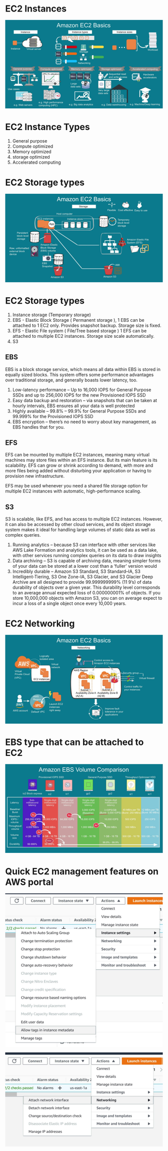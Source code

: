 # EC2 Instances

![ec2](images/ec2.JPG)

# EC2 Instance Types

1. General purpose
2. Compute optimized
3. Memory optimized
4. storage optimized
5. Accelerated computing

# EC2 Storage types

![ec2 Storage](images/ec2_storage.JPG)

# EC2 Storage types

1. Instance storage (Temporary storage)
2. EBS - Elastic Block Storage ( Permanent storage ), 1 EBS can be attached to 1 EC2 only. Provides snapshot backup. Storage size is fixed.
3. EFS - Elastic File system ( File/Tree based storage ) 1 EFS can be attached to multiple EC2 instances. Storage size scale automatically.
4. S3

## EBS
EBS is a block storage service, which means all data within EBS is stored in equally sized blocks. This system offers some performance advantages over traditional storage, and generally boasts lower latency, too.

1. Low-latency performance – Up to 16,000 IOPS for General Purpose SSDs and up to 256,000 IOPS for the new Provisioned IOPS SSD
2. Easy data backup and restoration – via snapshots that can be taken at hourly intervals, EBS ensures all your data is well protected
3. Highly available – 99.8% – 99.9% for General Purpose SSDs and 99.999% for the Provisioned IOPS SSD
4. EBS encryption – there’s no need to worry about key management, as EBS handles that for you.

## EFS

EFS can be mounted by multiple EC2 instances, meaning many virtual machines may store files within an EFS instance. 
But its main feature is its scalability. EFS can grow or shrink according to demand, with more and more files being added without disturbing your application or having to provision new infrastructure.

EFS may be used whenever you need a shared file storage option for multiple EC2 instances with automatic, high-performance scaling. 

## S3

S3 is scalable, like EFS, and has access to multiple EC2 instances. However, it can also be accessed by other cloud services, and its object storage system makes it ideal for handling large volumes of static data as well as complex queries.

1. Running analytics – because S3 can interface with other services like AWS Lake Formation and analytics tools, it can be used as a data lake, with other services running complex queries on its data to draw insights
2. Data archiving – S3 is capable of archiving data, meaning simpler forms of your data can be stored at a lower cost than a ‘fuller’ version would
3. Incredibly durable – Amazon S3 Standard, S3 Standard–IA, S3 Intelligent-Tiering, S3 One Zone-IA, S3 Glacier, and S3 Glacier Deep Archive are all designed to provide 99.999999999% (11 9’s) of data durability of objects over a given year. This durability level corresponds to an average annual expected loss of 0.000000001% of objects. If you store 10,000,000 objects with Amazon S3, you can on average expect to incur a loss of a single object once every 10,000 years.


# EC2 Networking

![ec2 Networking](images/ec2_networking.JPG)

# EBS type that can be attached to EC2

![ec2 Networking](images/ebs_type.JPG)


# Quick EC2 management features on AWS portal

![ec2 instance Settings Options](images/ec2_settings_menu.JPG)

![ec2 instance Networking Options](images/ec2_networking_menu.JPG)

